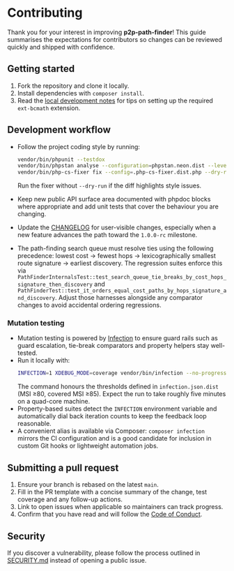 # Contributing

Thank you for your interest in improving **p2p-path-finder**! This guide summarises the
expectations for contributors so changes can be reviewed quickly and shipped with
confidence.

## Getting started

1. Fork the repository and clone it locally.
2. Install dependencies with `composer install`.
3. Read the [local development notes](docs/local-development.md) for tips on setting up
   the required `ext-bcmath` extension.

## Development workflow

- Follow the project coding style by running:
  ```bash
  vendor/bin/phpunit --testdox
  vendor/bin/phpstan analyse --configuration=phpstan.neon.dist --level=max
  vendor/bin/php-cs-fixer fix --config=.php-cs-fixer.dist.php --dry-run --diff
  ```
  Run the fixer without `--dry-run` if the diff highlights style issues.
- Keep new public API surface area documented with phpdoc blocks where appropriate and add
  unit tests that cover the behaviour you are changing.
- Update the [CHANGELOG](CHANGELOG.md) for user-visible changes, especially when a new
  feature advances the path toward the `1.0.0-rc` milestone.

- The path-finding search queue must resolve ties using the following precedence: lowest
  cost → fewest hops → lexicographically smallest route signature → earliest discovery.
  The regression suites enforce this via
  `PathFinderInternalsTest::test_search_queue_tie_breaks_by_cost_hops_signature_then_discovery`
  and
  `PathFinderTest::test_it_orders_equal_cost_paths_by_hops_signature_and_discovery`.
  Adjust those harnesses alongside any comparator changes to avoid accidental ordering
  regressions.

### Mutation testing

- Mutation testing is powered by [Infection](https://infection.github.io/) to ensure guard
  rails such as guard escalation, tie-break comparators and property helpers stay
  well-tested.
- Run it locally with:
  ```bash
  INFECTION=1 XDEBUG_MODE=coverage vendor/bin/infection --no-progress
  ```
  The command honours the thresholds defined in `infection.json.dist` (MSI ≥80, covered MSI
  ≥85). Expect the run to take roughly five minutes on a quad-core machine.
- Property-based suites detect the `INFECTION` environment variable and automatically dial
  back iteration counts to keep the feedback loop reasonable.
- A convenient alias is available via Composer: `composer infection` mirrors the CI
  configuration and is a good candidate for inclusion in custom Git hooks or lightweight
  automation jobs.

## Submitting a pull request

1. Ensure your branch is rebased on the latest `main`.
2. Fill in the PR template with a concise summary of the change, test coverage and any
   follow-up actions.
3. Link to open issues when applicable so maintainers can track progress.
4. Confirm that you have read and will follow the [Code of Conduct](CODE_OF_CONDUCT.md).

## Security

If you discover a vulnerability, please follow the process outlined in
[SECURITY.md](SECURITY.md) instead of opening a public issue.
